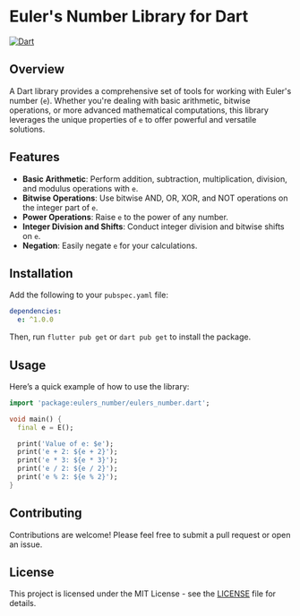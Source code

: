 # Euler's Number Library for Dart

<a href="https://dart.dev/">
  <img src="https://img.shields.io/badge/Dart-blue?style=for-the-badge&logo=dart&logoColor=white" alt="Dart"/>
</a>

## Overview

A Dart library provides a comprehensive set of tools for working with Euler's number (`e`). Whether you're dealing with basic arithmetic, bitwise operations, or more advanced mathematical computations, this library leverages the unique properties of `e` to offer powerful and versatile solutions.

## Features

- **Basic Arithmetic**: Perform addition, subtraction, multiplication, division, and modulus operations with `e`.
- **Bitwise Operations**: Use bitwise AND, OR, XOR, and NOT operations on the integer part of `e`.
- **Power Operations**: Raise `e` to the power of any number.
- **Integer Division and Shifts**: Conduct integer division and bitwise shifts on `e`.
- **Negation**: Easily negate `e` for your calculations.

## Installation

Add the following to your `pubspec.yaml` file:

```yaml
dependencies:
  e: ^1.0.0
```

Then, run `flutter pub get` or `dart pub get` to install the package.

## Usage

Here’s a quick example of how to use the library:

```dart
import 'package:eulers_number/eulers_number.dart';

void main() {
  final e = E();

  print('Value of e: $e');
  print('e + 2: ${e + 2}');
  print('e * 3: ${e * 3}');
  print('e / 2: ${e / 2}');
  print('e % 2: ${e % 2}');
}
```

## Contributing

Contributions are welcome! Please feel free to submit a pull request or open an issue.

## License

This project is licensed under the MIT License - see the [LICENSE](LICENSE) file for details.
